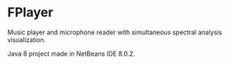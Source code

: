 # FPlayer
Music player and microphone reader with simultaneous spectral analysis visualization.

Java 8 project made in NetBeans IDE 8.0.2.
